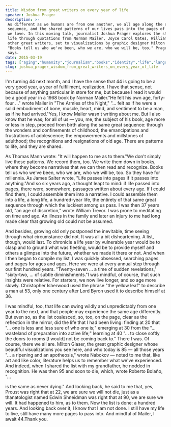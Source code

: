 ```yaml
---
title: Wisdom from great writers on every year of life
speaker: Joshua Prager
description: >-
 As different as we humans are from one another, we all age along the same great
 sequence, and the shared patterns of our lives pass into the pages of the books
 we love. In this moving talk, journalist Joshua Prager explores the stages of
 life through quotations from Norman Mailer, Joyce Carol Oates, William Trevor and
 other great writers, set to visualizations by graphic designer Milton Glaser.
 "Books tell us who we've been, who we are, who we will be, too," Prager
 says.
date: 2015-03-19
tags: ["aging","humanity","journalism","books","identity","life","language","meditation","storytelling","writing"]
slug: joshua_prager_wisdom_from_great_writers_on_every_year_of_life
---
```


I'm turning 44 next month, and I have the sense that 44 is going to be a very good year, a
year of fulfillment, realization. I have that sense, not because of anything particular in
store for me, but because I read it would be a good year in a 1968 book by Norman
Mailer."He felt his own age, forty-four ..." wrote Mailer in "The Armies of the Night,"
"... felt as if he were a solid embodiment of bone, muscle, heart, mind, and sentiment to
be a man, as if he had arrived."Yes, I know Mailer wasn't writing about me. But I also
know that he was; for all of us — you, me, the subject of his book, age more or less in
step, proceed from birth along the same great sequence: through the wonders and
confinements of childhood; the emancipations and frustrations of adolescence; the
empowerments and millstones of adulthood; the recognitions and resignations of old age.
There are patterns to life, and they are shared.

As Thomas Mann wrote: "It will happen to me as to them."We don't simply live these
patterns. We record them, too. We write them down in books, where they become narratives
that we can then read and recognize. Books tell us who we've been, who we are, who we will
be, too. So they have for millennia. As James Salter wrote, "Life passes into pages if it
passes into anything."And so six years ago, a thought leapt to mind: if life passed into
pages, there were, somewhere, passages written about every age. If I could find them, I
could assemble them into a narrative. I could assemble them into a life, a long life, a
hundred-year life, the entirety of that same great sequence through which the luckiest
among us pass. I was then 37 years old, "an age of discretion," wrote William Trevor. I
was prone to meditating on time and age. An illness in the family and later an injury to
me had long made clear that growing old could not be assumed.

And besides, growing old only postponed the inevitable, time seeing through what
circumstance did not. It was all a bit disheartening. A list, though, would last. To
chronicle a life year by vulnerable year would be to clasp and to ground what was
fleeting, would be to provide myself and others a glimpse into the future, whether we made
it there or not. And when I then began to compile my list, I was quickly obsessed,
searching pages and pages for ages and ages. Here we were at every annual step through our
first hundred years. "Twenty-seven ... a time of sudden revelations," "sixty-two, ... of
subtle diminishments."I was mindful, of course, that such insights were relative. For
starters, we now live longer, and so age more slowly. Christopher Isherwood used the
phrase "the yellow leaf" to describe a man at 53, only one century after Lord Byron used
it to describe himself at 36.

I was mindful, too, that life can swing wildly and unpredictably from one year to the
next, and that people may experience the same age differently. But even so, as the list
coalesced, so, too, on the page, clear as the reflection in the mirror, did the life that
I had been living: finding at 20 that "... one is less and less sure of who one is;"
emerging at 30 from the "... wasteland of preparation into active life;" learning at 40
"... to close softly the doors to rooms [I would] not be coming back to." There I was. Of
course, there we all are. Milton Glaser, the great graphic designer whose beautiful
visualizations you see here, and who today is 85 — all those years "... a ripening and an
apotheosis," wrote Nabokov — noted to me that, like art and like color, literature helps
us to remember what we've experienced. And indeed, when I shared the list with my
grandfather, he nodded in recognition. He was then 95 and soon to die, which, wrote
Roberto Bolaño, "...

is the same as never dying." And looking back, he said to me that, yes, Proust was right
that at 22, we are sure we will not die, just as a thanatologist named Edwin Shneidman was
right that at 90, we are sure we will. It had happened to him, as to them. Now the list is
done: a hundred years. And looking back over it, I know that I am not done. I still have
my life to live, still have many more pages to pass into. And mindful of Mailer, I await
44.Thank you.

<!--
ad_duration=3.33
comment_count=44
event="TEDActive 2015"
external_start_time=0
has_talk_citation=0
intro_duration=11.82
is_subtitle_required="False"
is_talk_featured="True"
language="en"
language_swap="False"
native_language="en"
number_of_related_talks=6
number_of_speakers=1
number_of_subtitled_videos=30
number_of_tags=10
number_of_talk_download_languages=30
number_of_talk_more_resources=1
number_of_talk_recommendations=1
number_of_talks_take_actions=0
post_ad_duration=0.83
published_timestamp="2016-04-19 13:08:58"
recording_date="2015-03-19"
speaker_description="Journalist"
speaker_is_published=1
speaker_name="Joshua Prager"
talk_name="Wisdom from great writers on every year of life"
talk_recommendations_blurb="Check out reading recommendations curated by Joshua Prager."
talks_tags=["aging","humanity","journalism","books","identity","life","language","meditation","storytelling","writing"]
talks_take_action=[]
url_audio="https://download.ted.com/talks/JoshPrager_2015A.mp3?apikey=acme-roadrunner"
url_photo_speaker="https://pe.tedcdn.com/images/ted/fdd2099f2413b4ae61a9e8fe5a88b9c307e57b3a_254x191.jpg"
url_photo_talk="https://s3.amazonaws.com/talkstar-photos/uploads/c3204d94-a95f-4713-9601-2dcf275daa49/JoshuaPrager_2015A-embed.jpg"
url_webpage="https://www.ted.com/talks/joshua_prager_wisdom_from_great_writers_on_every_year_of_life"
video_type_name="TED Stage Talk"
-->